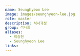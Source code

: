 ```yaml
---
name: Seunghyeon Lee
image: images/seunghyeon-lee.jpg
role: master
description: 석사과정
group: 석사졸
aliases:
  - 이승현
  - Seunghyeon Lee
links:
---
```

